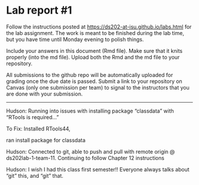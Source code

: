 
<!-- README.md is generated from README.Rmd. Please edit the README.Rmd file -->

# Lab report \#1

Follow the instructions posted at
<https://ds202-at-isu.github.io/labs.html> for the lab assignment. The
work is meant to be finished during the lab time, but you have time
until Monday evening to polish things.

Include your answers in this document (Rmd file). Make sure that it
knits properly (into the md file). Upload both the Rmd and the md file
to your repository.

All submissions to the github repo will be automatically uploaded for
grading once the due date is passed. Submit a link to your repository on
Canvas (only one submission per team) to signal to the instructors that
you are done with your submission.

------------------------------------------------------------------------

Hudson: Running into issues with installing package “classdata” with
“RTools is required…”

To Fix: Installed RTools44,

ran install package for classdata

Hudson: Connected to git, able to push and pull with remote origin @
ds202lab-1-team-11. Continuing to follow Chapter 12 instructions

Hudson: I wish I had this class first semester!! Everyone always talks
about “git” this, and “git” that.
